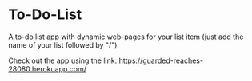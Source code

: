 # To-Do-List
A to-do list app with dynamic web-pages for your list item (just add the name of your list followed by "/")

Check out the app using the link: https://guarded-reaches-28080.herokuapp.com/
